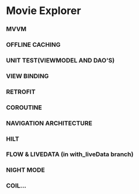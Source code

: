 # Movie Explorer

### MVVM 
### OFFLINE CACHING 
### UNIT TEST(VIEWMODEL AND DAO'S)
### VIEW BINDING
### RETROFIT 
### COROUTINE 
### NAVIGATION ARCHITECTURE
### HILT
### FLOW & LIVEDATA   (in with_liveData branch)
### NIGHT MODE
### COIL...



